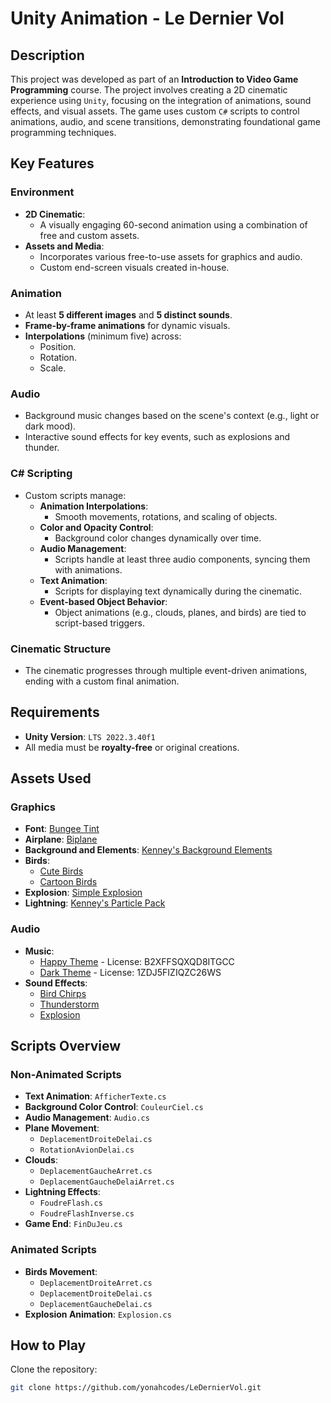 # Unity Animation - Le Dernier Vol

## Description
This project was developed as part of an **Introduction to Video Game Programming** course. The project involves creating a 2D cinematic experience using `Unity`, focusing on the integration of animations, sound effects, and visual assets. The game uses custom `C#` scripts to control animations, audio, and scene transitions, demonstrating foundational game programming techniques.

## Key Features

### Environment
- **2D Cinematic**:
  - A visually engaging 60-second animation using a combination of free and custom assets.
- **Assets and Media**:
  - Incorporates various free-to-use assets for graphics and audio.
  - Custom end-screen visuals created in-house.

### Animation
- At least **5 different images** and **5 distinct sounds**.
- **Frame-by-frame animations** for dynamic visuals.
- **Interpolations** (minimum five) across:
  - Position.
  - Rotation.
  - Scale.

### Audio
- Background music changes based on the scene's context (e.g., light or dark mood).
- Interactive sound effects for key events, such as explosions and thunder.

### C# Scripting
- Custom scripts manage:
  - **Animation Interpolations**:
    - Smooth movements, rotations, and scaling of objects.
  - **Color and Opacity Control**:
    - Background color changes dynamically over time.
  - **Audio Management**:
    - Scripts handle at least three audio components, syncing them with animations.
  - **Text Animation**:
    - Scripts for displaying text dynamically during the cinematic.
  - **Event-based Object Behavior**:
    - Object animations (e.g., clouds, planes, and birds) are tied to script-based triggers.

### Cinematic Structure
- The cinematic progresses through multiple event-driven animations, ending with a custom final animation.

## Requirements
- **Unity Version**: `LTS 2022.3.40f1`
- All media must be **royalty-free** or original creations.

## Assets Used
### Graphics
- **Font**: [Bungee Tint](https://fonts.google.com/specimen/Bungee+Tint)
- **Airplane**: [Biplane](https://freesvg.org/biplane-2)
- **Background and Elements**: [Kenney's Background Elements](https://kenney.nl/assets/background-elements-redux)
- **Birds**: 
  - [Cute Birds](https://assetstore.unity.com/packages/2d/characters/2d-cute-birds-4-in-1-mini-pack-237273)
  - [Cartoon Birds](https://assetstore.unity.com/packages/2d/characters/2d-cartoon-birds-pack-149167)
- **Explosion**: [Simple Explosion](https://opengameart.org/content/simple-explosion-bleeds-game-art)
- **Lightning**: [Kenney's Particle Pack](https://kenney.nl/assets/particle-pack)

### Audio
- **Music**:
  - [Happy Theme](https://www.bensound.com/royalty-free-music/track/country-boy) - License: B2XFFSQXQD8ITGCC
  - [Dark Theme](https://www.bensound.com/royalty-free-music/track/crime-scene-dark-suspenseful) - License: 1ZDJ5FIZIQZC26WS
- **Sound Effects**:
  - [Bird Chirps](https://freesound.org/people/fleurescence/sounds/578858/)
  - [Thunderstorm](https://soundbible.com/916-Perfect-Thunder-Storm.html)
  - [Explosion](https://freesound.org/people/sandyrb/sounds/95078/)

## Scripts Overview
### Non-Animated Scripts
- **Text Animation**: `AfficherTexte.cs`
- **Background Color Control**: `CouleurCiel.cs`
- **Audio Management**: `Audio.cs`
- **Plane Movement**: 
  - `DeplacementDroiteDelai.cs`
  - `RotationAvionDelai.cs`
- **Clouds**:
  - `DeplacementGaucheArret.cs`
  - `DeplacementGaucheDelaiArret.cs`
- **Lightning Effects**:
  - `FoudreFlash.cs`
  - `FoudreFlashInverse.cs`
- **Game End**: `FinDuJeu.cs`

### Animated Scripts
- **Birds Movement**:
  - `DeplacementDroiteArret.cs`
  - `DeplacementDroiteDelai.cs`
  - `DeplacementGaucheDelai.cs`
- **Explosion Animation**: `Explosion.cs`

## How to Play
Clone the repository:
   ```bash
   git clone https://github.com/yonahcodes/LeDernierVol.git
   ```
